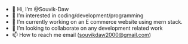 - 👋 Hi, I’m @Souvik-Daw
- 👀 I’m interested in coding/development/programming
- 🌱 I’m currently working on an E commerce website using mern stack.
- 💞️ I’m looking to collaborate on any development related work
- 📫 How to reach me email (souvikdaw2000@gmail.com)
